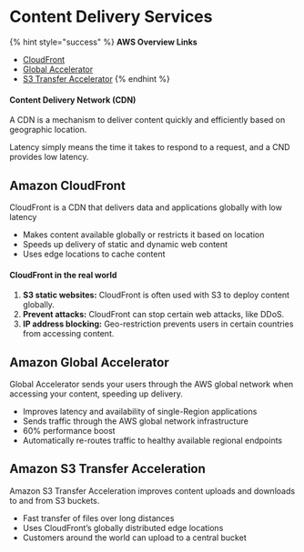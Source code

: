 # Content Delivery Services

{% hint style="success" %}
**AWS Overview Links**

* [CloudFront](https://aws.amazon.com/cloudfront/)
* [Global Accelerator](https://aws.amazon.com/global-accelerator/)
* [S3 Transfer Accelerator](https://aws.amazon.com/s3/transfer-acceleration/)
{% endhint %}

#### Content Delivery Network (CDN)

A CDN is a mechanism to deliver content quickly and efficiently based on geographic location.

Latency simply means the time it takes to respond to a request, and a CND provides low latency.

## Amazon CloudFront

CloudFront is a CDN that delivers data and applications globally with low latency

* Makes content available globally or restricts it based on location
* Speeds up delivery of static and dynamic web content
* Uses edge locations to cache content

#### CloudFront in the real world

1. **S3 static websites:** CloudFront is often used with S3 to deploy content globally.
2. **Prevent attacks:** CloudFront can stop certain web attacks, like DDoS.
3. **IP address blocking:** Geo-restriction prevents users in certain countries from accessing content.

## Amazon Global Accelerator

Global Accelerator sends your users through the AWS global network when accessing your content, speeding up delivery.

* Improves latency and availability of single-Region applications
* Sends traffic through the AWS global network infrastructure
* 60% performance boost
* Automatically re-routes traffic to healthy available regional endpoints

## Amazon S3 Transfer Acceleration

Amazon S3 Transfer Acceleration improves content uploads and downloads to and from S3 buckets.

* Fast transfer of files over long distances
* Uses CloudFront’s globally distributed edge locations
* Customers around the world can upload to a central bucket
